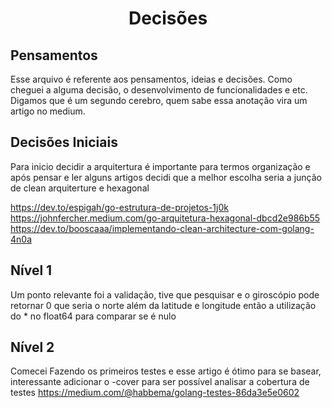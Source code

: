 <h1 align="center" style="font-weight: bold;">Decisões</h1>

## Pensamentos

Esse arquivo é referente aos pensamentos, ideias e decisões. Como cheguei a alguma decisão, o desenvolvimento de funcionalidades e etc. Digamos que é um segundo cerebro, quem sabe essa anotação vira um artigo no medium.


## Decisões Iniciais
Para inicio decidir a arquitertura é importante para termos organização e após pensar e ler alguns artigos decidi que a melhor escolha seria a junção de clean arquiterture e hexagonal 

https://dev.to/espigah/go-estrutura-de-projetos-1j0k<br>
https://johnfercher.medium.com/go-arquitetura-hexagonal-dbcd2e986b55<br>
https://dev.to/booscaaa/implementando-clean-architecture-com-golang-4n0a

## Nível 1
Um ponto relevante foi a validação, tive que pesquisar e o giroscópio pode retornar 0 que seria o norte além da latitude e longitude então a utilização do * no float64 para comparar se é nulo

## Nível 2
Comecei Fazendo os primeiros testes e esse artigo é ótimo para se basear, interessante adicionar o -cover para ser possível analisar a cobertura de testes
https://medium.com/@habbema/golang-testes-86da3e5e0602